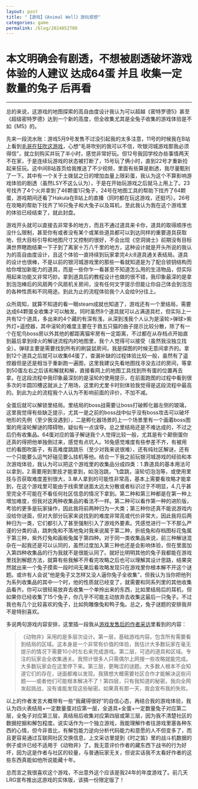 ```yaml
---
layout: post
title: "【游戏】《Animal Well》游玩感想"
categories: game
permalink: /blog/2024052700
---
```


# 本文明确会有剧透，不想被剧透破坏游戏体验的人建议 达成64蛋 并且 收集一定数量的兔子 后再看

---

总的来说，这游戏的地图探索的高自由度设计我认为可以超越《密特罗德5》甚至《超级密特罗德》达到一个新的高度，但全收集尤其是全兔子收集的游戏体验是不如《M5》的。

先来一段流水账：游戏5月9号发售不过没引起我的太多注意，11号的时候我在B站上看到[毛哥在狂吹这游戏](https://www.bilibili.com/opus/929954298986496082)，心想“毛哥吹别的我可以不信，吹银河城游戏那我必须得信”，就立刻购买并玩了半小时，感觉非常好玩。但12号我回学校办些事情两天不在家，于是连续玩游戏的状态被打断了，15号玩了俩小时，直到22号才重新捡起来狂玩。这中间B站首页给我推送了不少视频，里面有些算是剧透，我尽量甄别了一下。其中有一个关于土拨鼠之日的增加血量上限彩蛋，我认为这个不算影响游戏体验的剧透（虽然LSY不这么认为），于是在开始玩游戏之后就马上用上了。23号找齐了4个火并拿到了46颗蛋1只兔子，24号在地图工具的帮助下找齐了64颗蛋，游戏期间还看了Hakula在B站上的直播（同时都在玩这游戏，还挺巧）。26号在攻略的帮助下找齐了16只兔子和大兔子以及耳机，至此我认为我在这个游戏里的体验已经结束了，就此封盘。

游戏开头就可以直接去非常多的地方，而且不通过道具来卡你，道具的取得顺序也没什么限制，甚至你有或者没有某个或某些道具都可以到达同样的重要道具获取地，但大目标引导和地图尺寸又控制的很好，不会出现《空洞骑士》前期没有目标满世界瞎跑结果一下子到了离家十万八千里的地方，这种设计就是开头所说的我认为的高自由度设计，且这个体验一直持续到玩家拿完4火8道具通关表结局。道具的设计也很棒，不是以前的银河城游戏里的那些一看就知道是为了配合锁钥结构而给你增加新能力的道具，而是一些你乍一看甚至不知道怎么用的生活物品，但实际用起来功能又非常巧妙。拿到道具后的教程设计也做的很不错，我印象最深的是拿到泡泡棒后的风扇两个风扇机关房间，没有任何文字提示但能让你自己体会到泡泡的各种性质和不同用途。到此为止的流程体验我个人会给9分往上。

众所周知，就算不知道的看一眼steam成就也知道了，游戏还有一个里结局，需要达成64颗蛋全收集才可以触发。同时虽然8个道具就可以占满道具栏，但实际上一共有12个道具，多出来的4个藏的有深有浅，从深到浅我个人认为是滚轮>弹球>紫外灯=遥控器，其中滚轮的难度主要在于救五只猫的曲子提示比较分散，除了有一个在鸵鸟boss房以外其他的都距离猫牢房有一定距离，不过都在从存档点开始直到最后拿到绿火的解谜流程内的地图里，我个人觉得可以接受（虽然我没独立找全）。弹球主要是需要找到所有的刷袋鼠房间，我是探图的时候无意间拿齐的。拿到12个道具之后就可以收集64蛋了，查漏补缺的过程体验比较一般，虽然有了遥控器但是还是相当于重新跑一遍图，这里我建议先看地图找寻没去过的房间，等拿到50蛋左右之后该和解就和解，直接看网上的地图工具找到所有蛋的位置再去拿。在这段流程中我印象最深刻的是滚轮的使用提示，在前面跑图的过程中看到很多次的半圆凹槽这就派上了用场，这里的尤里卡时刻体验我觉得是这段流程中最高的。到此为止的流程我个人认为不影响前面的评价，不加不减。

全蛋后就可以解锁里结局。里结局的boss战需要让boss打破孵化器左侧的玻璃，这里我觉得有些缺乏提示，尤其一是之前的boss战中似乎没有boss攻击可以破坏地形的先例（至少我没遇到），二是孵化器场景的上一个场景里有一个画着boss图案的用滚轮解谜的障碍物，疑似有一点误导。总之里结局还是不难达成的，不过之后仍有收集品。64蛋对应的笛子解谜我个人觉得比较一般，尤其是有个颠倒蛋你还真的得把他单独倒过来，感觉有点坑人。16兔感觉难度有些参差不齐，有被用烂的看图吹笛子，有高难度跳跳乐（至少对我来说很难），还有纯社区解谜，还有一个只能要么运气好碰见要么挂机等他。结合一下我之前玩银河城游戏的经验和本次游戏体验，我认为可以把这个游戏里的收集品分成四类：1.靠道具的基本用法可以拿到，2.需要用到里技才能拿到，如泡泡跳，飞盘跳，滚轮切泡泡等，或使用里技与否获取难度差别很大，3.单人拿到的可能性非常高，基本上需要看攻略才能拿到，在这个游戏里可能由于线索里谜面太远太分散或者标识过于不明显，4.几乎甚至完全不可能在不看任何社区信息的情况下拿到。第二种和第三种都是在第一种上增加难度，但我对这两种收集品的看法不一样。第二种可以看作第一种的进阶版，考验的更多是玩家操作，因此我将前两种归为一大类；第三种你还真不能说游戏内没给你谜面，但对大部分玩家来说找到的难度非常高或代价非常大，因此我将后两种归为一类，它们都引入了甚至强制引入了游戏外要素。凭感觉进行一下不那么严谨的分类的话，跳刺兔和不落地兔对我来说属于第二种，折纸兔和存档图标花兔属于第三种，紫外灯兔和画板兔属于第四种。对于同一类收集品来说，前三种解谜混杂在一起我还是可以认同的，虽然过度加入第三种也还是会影响体验，但在里面加入第四种收集品的行为我就不是很能认同了。就好比明明其他的兔子我都能在游戏里找到解题方法，就算有些我解不开看完攻略之后也可以理解其设计思路，结果突然就出来一个兔子摸索一段时间无果后看攻略发现只在游戏里你根本解不开这个谜题。或许有人会说“他是兔子又怎样又没人逼你兔子全收集”，但我认为当你把他列为系列收集品的其中一个时，他的性质就已经变了，就需要和同系列里的其他收集品看齐。你可以很轻易放弃去收集一个单拎出来的东西，比如里结局后的耳机，但如果你已经收集了15个兔子，你几乎不可能主动放弃去收集这最后一只兔子。不过我也有几个比较喜欢的兔子，比如狗雕像兔和鸭子兔。总之，兔子谜题的安排我并不是特别喜欢。

多说两句游戏内容安排，这里插一段我从[游戏发售后的作者采访](https://weibo.com/ttarticle/x/m/show/id/2309405035048444493989)里看到的内容：

> 《动物井》采用的是多层次设计。第一层，基础游戏内容。包含所有需要看到结局的区域。这本身是一个非常有价值的体验，我估计大多数玩家在毫无提示的情况下需要10小时左右来完成游戏。第二层，可选的道具和区域。专注的玩家会全收集通关。我预计很多人只需偶尔上网搜一些攻略就能完成。大多数玩家会在这里停下来。第三层，更晦涩的谜题。大多数人根本不会知道它们的存在，谜面都难以发现。我猜想大概需要社区合作才能解决这些问题——或者他们可能根本解决不了！第四层，只有我知道的秘密。我向全网发起挑战，没有谁能发现这些秘密。如果真有那一天，我会宣布我的失败。

以上的作者发言大概带有一些“我藏得很好”的自信心态，再结合我的游戏体验，我认为四火表结局+一定数量蛋对应第一层，全道具+全蛋+一定数量兔子对应第二层，全兔子对应第三层，真结局后收集对应第四层或第三层，因为我不清楚社区的数据挖掘和解包程度。说实话作为一个独立游戏，我能理解作者往游戏里塞各种东西的心情，但今非昔比，有解包能力逆向分析代码能力和意愿的人不但变多了，而且更容易通过互联网社区交换信息，上文采访里提到《时之笛》里的战斗机数据的例子或许已经不适用于《动物井》了。我无意评价作者的藏东西下战书的行为好坏，因为这是作者与社区的较量，与普通玩家无关，但说实话我不太看好作者的这些东西真能如他所说能藏十年。

总而言之我很喜欢这个游戏，不出意外这个应该是我24年的年度游戏了。前几天LRG宣布推出这游戏的实体版，该搞一份限定版了！
